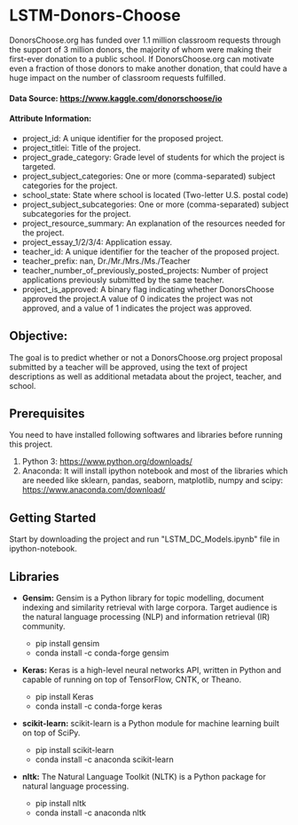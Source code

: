 # LSTM-Donors-Choose
DonorsChoose.org has funded over 1.1 million classroom requests through the support of 3 million donors, the majority of whom were making their first-ever donation to a public school. If DonorsChoose.org can motivate even a fraction of those donors to make another donation, that could have a huge impact on the number of classroom requests fulfilled.

#### Data Source: https://www.kaggle.com/donorschoose/io

#### Attribute Information:
 - project_id: A unique identifier for the proposed project.
 - project_titlei: Title of the project.
 - project_grade_category: Grade level of students for which the project is targeted.
 - project_subject_categories: One or more (comma-separated) subject categories for the project.
 - school_state: State where school is located (Two-letter U.S. postal code)
 - project_subject_subcategories: One or more (comma-separated) subject subcategories for the project. 
 - project_resource_summary: An explanation of the resources needed for the project.
 - project_essay_1/2/3/4: Application essay.
 - teacher_id: A unique identifier for the teacher of the proposed project.
 - teacher_prefix: nan, Dr./Mr./Mrs./Ms./Teacher
 - teacher_number_of_previously_posted_projects: Number of project applications previously submitted by the same teacher.
 - project_is_approved: A binary flag indicating whether DonorsChoose approved the project.A value of 0 indicates the project was not approved, and a value of 1 indicates the project was approved.

## Objective:
 The goal is to predict whether or not a DonorsChoose.org project proposal submitted by a teacher will be approved, using the text of project descriptions as well as additional metadata about the project, teacher, and school. 

## Prerequisites
You need to have installed following softwares and libraries before running this project.
1. Python 3: https://www.python.org/downloads/
2. Anaconda: It will install ipython notebook and most of the libraries which are needed like sklearn, pandas, seaborn, matplotlib, numpy and scipy: https://www.anaconda.com/download/

## Getting Started
Start by downloading the project and run "LSTM_DC_Models.ipynb" file in ipython-notebook.

## Libraries
* __Gensim:__ Gensim is a Python library for topic modelling, document indexing and similarity retrieval with large corpora. Target audience is the natural language processing (NLP) and information retrieval (IR) community.
    * pip install gensim
    * conda install -c conda-forge gensim
* __Keras:__ Keras is a high-level neural networks API, written in Python and capable of running on top of TensorFlow, CNTK, or Theano.
    * pip install Keras
    * conda install -c conda-forge keras

* __scikit-learn:__ scikit-learn is a Python module for machine learning built on top of SciPy.
    * pip install scikit-learn
    * conda install -c anaconda scikit-learn

* __nltk:__ The Natural Language Toolkit (NLTK) is a Python package for natural language processing.
    * pip install nltk
    * conda install -c anaconda nltk
